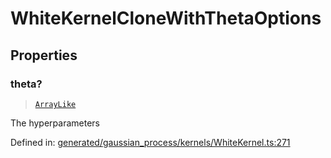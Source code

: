 # WhiteKernelCloneWithThetaOptions

## Properties

### theta?

> [`ArrayLike`](../types/ArrayLike.md)

The hyperparameters

Defined in:  [generated/gaussian\_process/kernels/WhiteKernel.ts:271](https://github.com/transitive-bullshit/scikit-learn-ts/blob/b59c1ff/packages/sklearn/src/generated/gaussian_process/kernels/WhiteKernel.ts#L271)
